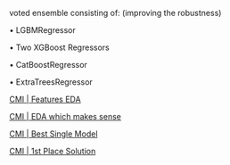 voted ensemble consisting of:
(improving the robustness)

• LGBMRegressor

• Two XGBoost Regressors

• CatBoostRegressor 

• ExtraTreesRegressor

[CMI | Features EDA](https://www.kaggle.com/code/antoninadolgorukova/cmi-piu-features-eda)

[CMI | EDA which makes sense](https://www.kaggle.com/code/ambrosm/piu-eda-which-makes-sense#A-look-at-selected-other-features)

[CMI | Best Single Model](https://www.kaggle.com/code/abdmental01/cmi-best-single-model)

[CMI | 1st Place Solution](https://www.kaggle.com/code/lennarthaupts/1st-place-cmi-model-v4-1-1-reduced/notebook?scriptVersionId=213769368)
